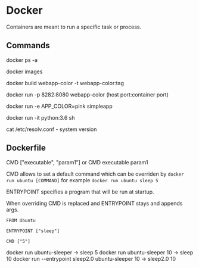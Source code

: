 # Docker

Containers are meant to run a specific task or process.

## Commands

docker ps -a

docker images

docker build webapp-color -t webapp-color:tag

docker run -p 8282:8080 webapp-color  (host port:container port)

docker run -e APP_COLOR=pink simpleapp

docker run -it python:3.6 sh

cat /etc/resolv.conf - system version

## Dockerfile

CMD ["executable", "param1"] or CMD executable param1

CMD allows to set a default command which can be overriden by `docker run ubuntu [COMMAND]` for example `docker run ubuntu sleep 5`

ENTRYPOINT specifies a program that will be run at startup.

When overriding CMD is replaced and ENTRYPOINT stays and appends args.

```
FROM Ubuntu

ENTRYPOINT ["sleep"]

CMD ["5"]
```
docker run ubuntu-sleeper -> sleep 5
docker run ubuntu-sleeper 10 -> sleep 10
docker run --entrypoint sleep2.0 ubuntu-sleeper 10 -> sleep2.0 10
